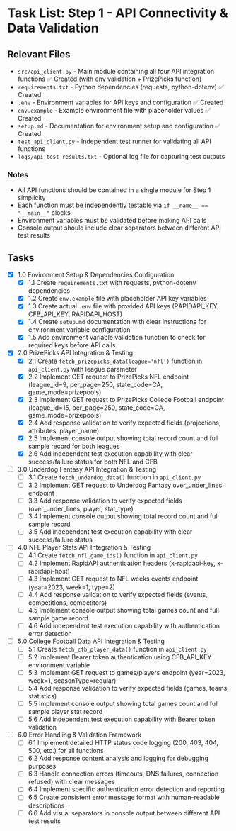 # Task List: Step 1 - API Connectivity & Data Validation

## Relevant Files

- `src/api_client.py` - Main module containing all four API integration functions ✅ Created (with env validation + PrizePicks function)
- `requirements.txt` - Python dependencies (requests, python-dotenv) ✅ Created
- `.env` - Environment variables for API keys and configuration ✅ Created
- `env.example` - Example environment file with placeholder values ✅ Created
- `setup.md` - Documentation for environment setup and configuration ✅ Created
- `test_api_client.py` - Independent test runner for validating all API functions
- `logs/api_test_results.txt` - Optional log file for capturing test outputs

### Notes

- All API functions should be contained in a single module for Step 1 simplicity
- Each function must be independently testable via `if __name__ == "__main__"` blocks
- Environment variables must be validated before making API calls
- Console output should include clear separators between different API test results

## Tasks

- [x] 1.0 Environment Setup & Dependencies Configuration
  - [x] 1.1 Create `requirements.txt` with requests, python-dotenv dependencies
  - [x] 1.2 Create `env.example` file with placeholder API key variables
  - [x] 1.3 Create actual `.env` file with provided API keys (RAPIDAPI_KEY, CFB_API_KEY, RAPIDAPI_HOST)
  - [x] 1.4 Create `setup.md` documentation with clear instructions for environment variable configuration
  - [x] 1.5 Add environment variable validation function to check for required keys before API calls

- [x] 2.0 PrizePicks API Integration & Testing
  - [x] 2.1 Create `fetch_prizepicks_data(league='nfl')` function in `api_client.py` with league parameter
  - [x] 2.2 Implement GET request to PrizePicks NFL endpoint (league_id=9, per_page=250, state_code=CA, game_mode=prizepools)
  - [x] 2.3 Implement GET request to PrizePicks College Football endpoint (league_id=15, per_page=250, state_code=CA, game_mode=prizepools)
  - [x] 2.4 Add response validation to verify expected fields (projections, attributes, player_name)
  - [x] 2.5 Implement console output showing total record count and full sample record for both leagues
  - [x] 2.6 Add independent test execution capability with clear success/failure status for both NFL and CFB

- [ ] 3.0 Underdog Fantasy API Integration & Testing
  - [ ] 3.1 Create `fetch_underdog_data()` function in `api_client.py`
  - [ ] 3.2 Implement GET request to Underdog Fantasy over_under_lines endpoint
  - [ ] 3.3 Add response validation to verify expected fields (over_under_lines, player, stat_type)
  - [ ] 3.4 Implement console output showing total record count and full sample record
  - [ ] 3.5 Add independent test execution capability with clear success/failure status

- [ ] 4.0 NFL Player Stats API Integration & Testing
  - [ ] 4.1 Create `fetch_nfl_game_ids()` function in `api_client.py`
  - [ ] 4.2 Implement RapidAPI authentication headers (x-rapidapi-key, x-rapidapi-host)
  - [ ] 4.3 Implement GET request to NFL weeks events endpoint (year=2023, week=1, type=2)
  - [ ] 4.4 Add response validation to verify expected fields (events, competitions, competitors)
  - [ ] 4.5 Implement console output showing total games count and full sample game record
  - [ ] 4.6 Add independent test execution capability with authentication error detection

- [ ] 5.0 College Football Data API Integration & Testing
  - [ ] 5.1 Create `fetch_cfb_player_data()` function in `api_client.py`
  - [ ] 5.2 Implement Bearer token authentication using CFB_API_KEY environment variable
  - [ ] 5.3 Implement GET request to games/players endpoint (year=2023, week=1, seasonType=regular)
  - [ ] 5.4 Add response validation to verify expected fields (games, teams, statistics)
  - [ ] 5.5 Implement console output showing total games count and full sample player stat record
  - [ ] 5.6 Add independent test execution capability with Bearer token validation

- [ ] 6.0 Error Handling & Validation Framework
  - [ ] 6.1 Implement detailed HTTP status code logging (200, 403, 404, 500, etc.) for all functions
  - [ ] 6.2 Add response content analysis and logging for debugging purposes
  - [ ] 6.3 Handle connection errors (timeouts, DNS failures, connection refused) with clear messages
  - [ ] 6.4 Implement specific authentication error detection and reporting
  - [ ] 6.5 Create consistent error message format with human-readable descriptions
  - [ ] 6.6 Add visual separators in console output between different API test results